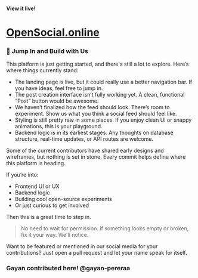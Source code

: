#### View it live!
# [OpenSocial.online](http://opensocial.online)

### 👋 Jump In and Build with Us

This platform is just getting started, and there's still a lot to explore. Here’s where things currently stand:

- The landing page is live, but it could really use a better navigation bar. If you have ideas, feel free to jump in.
- The post creation interface isn’t fully working yet. A clean, functional “Post” button would be awesome.
- We haven’t finalized how the feed should look. There’s room to experiment. Show us what you think a social feed should feel like.
- Styling is still pretty raw in some places. If you enjoy clean UI or snappy animations, this is your playground.
- Backend logic is in its earliest stages. Any thoughts on database structure, real-time updates, or API routes are welcome.

Some of the current contributors have shared early designs and wireframes, but nothing is set in stone. Every commit helps define where this platform is heading.

If you’re into:
- Frontend UI or UX
- Backend logic
- Building cool open-source experiments
- Or just curious to get involved

Then this is a great time to step in.

> No need to wait for permission. If something looks empty or broken, fix it your way. We'll notice.

Want to be featured or mentioned in our social media for your contributions? Just open a pull request and let your name speak for itself.

### Gayan contributed here! @gayan-pereraa 
